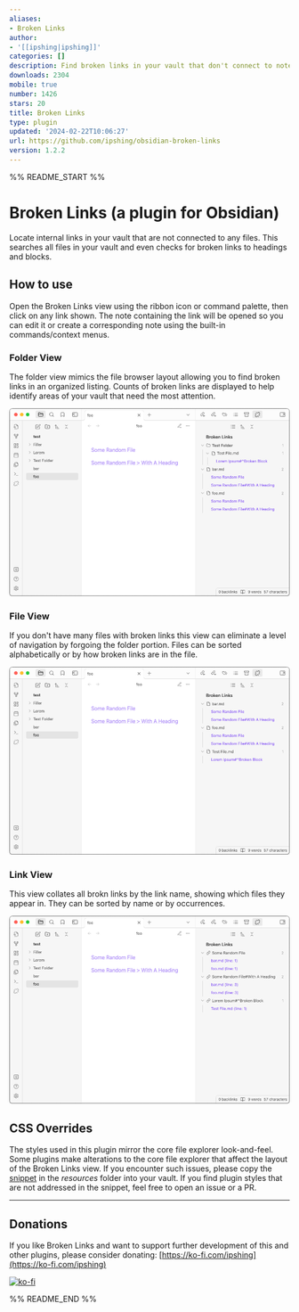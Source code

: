 ```yaml
---
aliases:
- Broken Links
author:
- '[[ipshing|ipshing]]'
categories: []
description: Find broken links in your vault that don't connect to notes.
downloads: 2304
mobile: true
number: 1426
stars: 20
title: Broken Links
type: plugin
updated: '2024-02-22T10:06:27'
url: https://github.com/ipshing/obsidian-broken-links
version: 1.2.2
---
```


%% README_START %%

# Broken Links (a plugin for Obsidian)

Locate internal links in your vault that are not connected to any files. This searches all files in your vault and even checks for broken links to headings and blocks.

## How to use

Open the Broken Links view using the ribbon icon or command palette, then click on any link shown. The note containing the link will be opened so you can edit it or create a corresponding note using the built-in commands/context menus.

### Folder View

The folder view mimics the file browser layout allowing you to find broken links in an organized listing. Counts of broken links are displayed to help identify areas of your vault that need the most attention.

![folder view](https://github.com/ipshing/obsidian-broken-links/blob/main/resources/screenshots/folder-view.png)

### File View

If you don't have many files with broken links this view can eliminate a level of navigation by forgoing the folder portion. Files can be sorted alphabetically or by how broken links are in the file.

![file view](https://github.com/ipshing/obsidian-broken-links/blob/main/resources/screenshots/file-view.png)

### Link View

This view collates all brokn links by the link name, showing which files they appear in. They can be sorted by name or by occurrences.

![link view](https://github.com/ipshing/obsidian-broken-links/blob/main/resources/screenshots/link-view.png)

## CSS Overrides

The styles used in this plugin mirror the core file explorer look-and-feel. Some plugins make alterations to the core file explorer that affect the layout of the Broken Links view. If you encounter such issues, please copy the [snippet](https://github.com/ipshing/obsidian-broken-links/blob/main/resources/css/broken-links-css-overrides.css) in the _resources_ folder into your vault. If you find plugin styles that are not addressed in the snippet, feel free to open an issue or a PR.

---

## Donations

If you like Broken Links and want to support further development of this and other plugins, please consider donating: [https://ko-fi.com/ipshing](https://ko-fi.com/ipshing)

[![ko-fi](https://ko-fi.com/img/githubbutton_sm.svg)](https://ko-fi.com/ipshing)


%% README_END %%